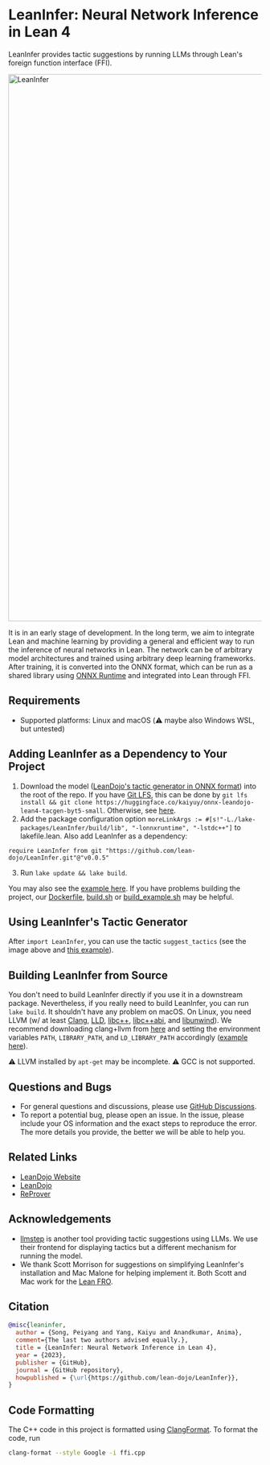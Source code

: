 LeanInfer: Neural Network Inference in Lean 4
=============================================

LeanInfer provides tactic suggestions by running LLMs through Lean's foreign function interface (FFI). 

<img width="1087" alt="LeanInfer" src="https://github.com/lean-dojo/LeanInfer/assets/5431913/f87ec407-29a5-4468-b2fb-a2f6e9105ae9">

It is in an early stage of development. In the long term, we aim to integrate Lean and machine learning by providing a general and efficient way to run the inference of neural networks in Lean. The network can be of arbitrary model architectures and trained using arbitrary deep learning frameworks. After training, it is converted into the ONNX format, which can be run as a shared library using [ONNX Runtime](https://onnxruntime.ai/) and integrated into Lean through FFI. 



## Requirements

* Supported platforms: Linux and macOS (:warning: maybe also Windows WSL, but untested)


## Adding LeanInfer as a Dependency to Your Project

1. Download the model ([LeanDojo's tactic generator in ONNX format](https://huggingface.co/kaiyuy/onnx-leandojo-lean4-tacgen-byt5-small)) into the root of the repo. If you have [Git LFS](https://git-lfs.com/), this can be done by `git lfs install && git clone https://huggingface.co/kaiyuy/onnx-leandojo-lean4-tacgen-byt5-small`. Otherwise, see [here](https://huggingface.co/docs/hub/models-downloading).
2. Add the package configuration option `moreLinkArgs := #[s!"-L./lake-packages/LeanInfer/build/lib", "-lonnxruntime", "-lstdc++"]` to lakefile.lean. Also add LeanInfer as a dependency:
```lean
require LeanInfer from git "https://github.com/lean-dojo/LeanInfer.git"@"v0.0.5"
```
3. Run `lake update && lake build`.

You may also see the [example here](https://github.com/yangky11/lean4-example/blob/LeanInfer-demo). If you have problems building the project, our [Dockerfile](./Dockerfile), [build.sh](scripts/build.sh) or [build_example.sh](scripts/build_example.sh) may be helpful.


## Using LeanInfer's Tactic Generator

After `import LeanInfer`, you can use the tactic `suggest_tactics` (see the image above and [this example](https://github.com/yangky11/lean4-example/blob/ab7bc199aedb66992689412ceb8b5a1e44af7ec5/Lean4Example.lean#L12)).


## Building LeanInfer from Source

You don't need to build LeanInfer directly if you use it in a downstream package. Nevertheless, if you really need to build LeanInfer, you can run `lake build`. It shouldn't have any problem on macOS. On Linux, you need LLVM (w/ at least [Clang](https://clang.llvm.org/), [LLD](https://lld.llvm.org/), [libc++](https://libcxx.llvm.org/), [libc++abi](https://libcxxabi.llvm.org/), and [libunwind](https://github.com/llvm/llvm-project/tree/main/libunwind)). We recommend downloading clang+llvm from [here](https://github.com/llvm/llvm-project/releases/tag/llvmorg-16.0.0) and setting the environment variables `PATH`, `LIBRARY_PATH`, and `LD_LIBRARY_PATH` accordingly ([example here](./scripts/build.sh)). 

:warning: LLVM installed by `apt-get` may be incomplete. 
:warning: GCC is not supported.




## Questions and Bugs

* For general questions and discussions, please use [GitHub Discussions](https://github.com/lean-dojo/LeanInfer/discussions).  
* To report a potential bug, please open an issue. In the issue, please include your OS information and the exact steps to reproduce the error. The more details you provide, the better we will be able to help you. 


## Related Links

* [LeanDojo Website](https://leandojo.org/)
* [LeanDojo](https://github.com/lean-dojo/LeanDojo) 
* [ReProver](https://github.com/lean-dojo/ReProver)


## Acknowledgements

* [llmstep](https://github.com/wellecks/llmstep) is another tool providing tactic suggestions using LLMs. We use their frontend for displaying tactics but a different mechanism for running the model.
* We thank Scott Morrison for suggestions on simplifying LeanInfer's installation and Mac Malone for helping implement it. Both Scott and Mac work for the [Lean FRO](https://lean-fro.org/).



## Citation

```bibtex
@misc{leaninfer,
  author = {Song, Peiyang and Yang, Kaiyu and Anandkumar, Anima},
  comment={The last two authors advised equally.},
  title = {LeanInfer: Neural Network Inference in Lean 4},
  year = {2023},
  publisher = {GitHub},
  journal = {GitHub repository},
  howpublished = {\url{https://github.com/lean-dojo/LeanInfer}},
}
```


## Code Formatting

The C++ code in this project is formatted using [ClangFormat](https://clang.llvm.org/docs/ClangFormat.html). To format the code, run
```bash
clang-format --style Google -i ffi.cpp
```
